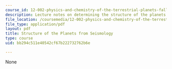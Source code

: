```yaml
---
course_id: 12-002-physics-and-chemistry-of-the-terrestrial-planets-fall-2008
description: Lecture notes on determining the structure of the planets from seismology.
file_location: /coursemedia/12-002-physics-and-chemistry-of-the-terrestrial-planets-fall-2008/bb294c511e40542cf67b222732762b6e_MIT12_002f08_Lec12.pdf
file_type: application/pdf
layout: pdf
title: Structure of the Planets from Seismology
type: course
uid: bb294c511e40542cf67b222732762b6e

---
```

None